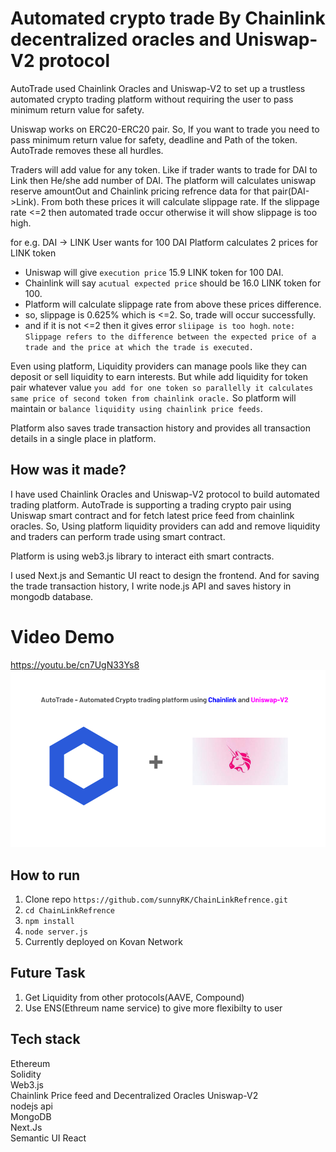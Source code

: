 # Automated crypto trade By Chainlink decentralized oracles and Uniswap-V2 protocol

AutoTrade used Chainlink Oracles and Uniswap-V2 to set up a trustless automated crypto trading platform without requiring the user to pass minimum return value for safety.

Uniswap works on ERC20-ERC20 pair. So, If you want to trade you need to pass minimum return value for safety, deadline and Path of the token. AutoTrade removes these all hurdles.

Traders will add value for any token. Like if trader wants to trade for DAI to Link then He/she add number of DAI. The platform will calculates uniswap reserve amountOut and Chainlink pricing refrence data for that pair(DAI->Link). From both these prices it will calculate slippage rate. If the slippage rate <=2 then automated trade occur otherwise it will show slippage is too high.

for e.g. DAI -> LINK
User wants for 100 DAI
Platform calculates 2 prices for LINK token
- Uniswap will give `execution price` 15.9 LINK token for 100 DAI.
- Chainlink will say `acutual expected price` should be 16.0 LINK token for 100.  
- Platform will calculate slippage rate from above these prices difference.
- so, slippage is 0.625% which is <=2. So, trade will occur successfully. 
- and if it is not <=2 then it gives error `sliipage is too hogh`.
`note: Slippage refers to the difference between the expected price of a trade and the price at which the trade is executed.`

Even using platform, Liquidity providers can manage pools like they can deposit or sell liquidity to earn interests. But while add liquidity for token pair whatever value `you add for one token so parallelly it calculates same price of second token from chainlink oracle.` So platform will maintain or `balance liquidity using chainlink price feeds`.
 
Platform also saves trade transaction history and provides all transaction details in a single place in platform.

## How was it made?

I have used Chainlink Oracles and Uniswap-V2 protocol to build automated trading platform. AutoTrade is supporting a trading crypto pair using Uniswap smart contract and for fetch latest price feed from chainlink oracles. So, Using platform liquidity providers can add and remove liquidity and traders can perform trade using smart contract. 

Platform is using web3.js library to interact eith smart contracts. 

I used Next.js and Semantic UI react to design the frontend. And for saving the trade transaction history, I write node.js API and saves history in mongodb database.


# Video Demo

https://youtu.be/cn7UgN33Ys8  
[![Chainlink+Uniswap](ChainlinkUni.png)](https://youtu.be/cn7UgN33Ys8 "AutoTrade")

## How to run

1. Clone repo `https://github.com/sunnyRK/ChainLinkRefrence.git`
2. `cd ChainLinkRefrence`
3. `npm install`
4. `node server.js`
5. Currently deployed on Kovan Network

## Future Task

1. Get Liquidity from other protocols(AAVE, Compound)
2. Use ENS(Ethreum name service) to give more flexibilty to user

## Tech stack

Ethereum   
Solidity   
Web3.js  
Chainlink Price feed and Decentralized Oracles 
Uniswap-V2  
nodejs api  
MongoDB  
Next.Js  
Semantic UI React




